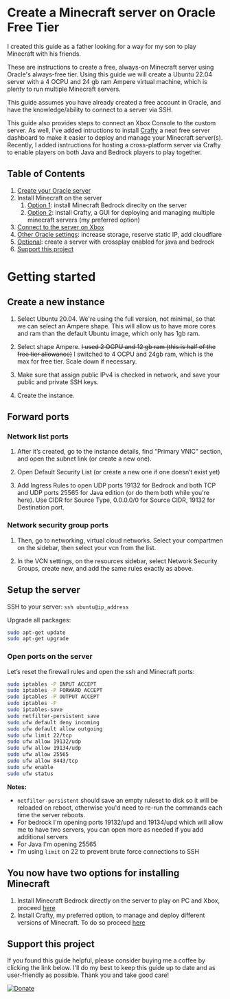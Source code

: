 # Create a Minecraft server on Oracle Free Tier

I created this guide as a father looking for a way for my son to play Minecraft with his friends. 

These are instructions to create a free, always-on Minecraft server using Oracle's always-free tier. Using this guide we will create a Ubuntu 22.04 server with a 4 OCPU and 24 gb ram Ampere virtual machine, which is plenty to run multiple Minecraft servers.

This guide assumes you have already created a free account in Oracle, and have the knowledge/ability to connect to a server via SSH.

This guide also provides steps to connect an Xbox Console to the custom server. As well, I've added intructions to  install [Crafty](https://craftycontrol.com) a neat free server dashboard to make it easier to deploy and manage your Minecraft server(s). Recently, I added isntructions for hosting a cross-platform server via Crafty to enable players on both Java and Bedrock players to play together.

## Table of Contents

1. [Create your Oracle server](#Getting_started)
2. Install Minecraft on the server
   1. [Option 1](Install_Bedrock.md): install Minecraft Bedrock direclty on the server
   2. [Option 2](Install_Crafty.md): install Crafty, a GUI for deploying and managing multiple minecraft servers (my preferred option) 
3. [Connect to the server on Xbox](Connect_Xbox_to_server.md)
4. [Other Oracle settings](Oracle_additional_settings.md): increase storage, reserve static IP, add cloudflare
5. [Optional](server_crossplay.md): create a server with crossplay enabled for java and bedrock
6. [Support this project](#Support_this_project)

# Getting started

## Create a new instance

1. Select Ubuntu 20.04. We're using the full version, not minimal, so that we can select an Ampere shape. This will allow us to have more cores and ram than the default Ubuntu image, which only has 1gb ram. 

2. Select shape Ampere. ~~I used 2 OCPU and 12 gb ram (this is half of the free tier allowance)~~ I switched to 4 OCPU and 24gb ram, which is the max for free tier. Scale down if necessary.

3. Make sure that assign public IPv4 is checked in network, and save your public and private SSH keys.

4. Create the instance. 


## Forward ports

### Network list ports

1. After it’s created, go to the instance details, find “Primary VNIC” section, and open the subnet link (or create a new one).

2. Open Default Security List (or create a new one if one doesn’t exist yet)

3. Add Ingress Rules to open UDP ports 19132 for Bedrock and both TCP and UDP ports 25565 for Java edition (or do them both while you're here). Use CIDR for Source Type, 0.0.0.0/0 for Source CIDR, 19132 for Destination port. 


### Network security group ports

1. Then, go to networking, virtual cloud networks. Select your compartmen on the sidebar, then select your vcn from the list.

2. In the VCN settings, on the resources sidebar, select Network Security Groups, create new, and add the same rules exactly as above.


## Setup the server

SSH to your server: `ssh ubuntu@ip_address`

Upgrade all packages:

```bash
sudo apt-get update
sudo apt-get upgrade
```

### Open ports on the server

Let’s reset the firewall rules and open the ssh and Minecraft ports:

```bash
sudo iptables -P INPUT ACCEPT
sudo iptables -P FORWARD ACCEPT
sudo iptables -P OUTPUT ACCEPT
sudo iptables -F
sudo iptables-save
sudo netfilter-persistent save
sudo ufw default deny incoming
sudo ufw default allow outgoing
sudo ufw limit 22/tcp
sudo ufw allow 19132/udp
sudo ufw allow 19134/udp
sudo ufw allow 25565
sudo ufw allow 8443/tcp
sudo ufw enable
sudo ufw status
```

**Notes:** 

- `netfilter-persistent` should save an empty ruleset to disk so it will be reloaded on reboot, otherwise you'd need to re-run the commands each time the server reboots.
- For bedrock I'm opening ports 19132/upd and 19134/upd which will allow me to have two servers, you can open more as needed if you add additional servers
- For Java I'm opening 25565
- I'm using `limit` on 22 to prevent brute force connections to SSH

## You now have two options for installing Minecraft 

1. Install Minecraft Bedrock directly on the server to play on PC and Xbox, proceed [here](Install_Bedrock.md)
2. Install Crafty, my preferred option, to manage and deploy different versions of Minecraft. To do so proceed [here](Install_Crafty.md)

## Support this project

If you found this guide helpful, please consider buying me a coffee by clicking the link below. I'll do my best to keep this guide up to date and as user-friendly as possible. Thank you and take good care!

[![Donate](https://camo.githubusercontent.com/0283ea90498d8ea623c07906a5e07e9e6c2a5eaa6911d52033687c60cfa8d22f/68747470733a2f2f696d672e736869656c64732e696f2f62616467652f446f6e6174652d50617950616c2d677265656e2e737667)](https://www.paypal.com/cgi-bin/webscr?cmd=_donations&business=R4QX73RWYB3ZA)

